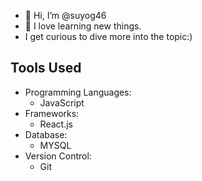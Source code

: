 - 👋 Hi, I’m @suyog46
- 👀 I love learning new things.
- I get curious to dive more into the topic:)
  
<!---
suyog46/suyog46 is a ✨ special ✨ repository because its `README.md` (this file) appears on your GitHub profile.
You can click the Preview link to take a look at your changes.
--->
## Tools Used

- Programming Languages: 
  - JavaScript
- Frameworks:
  - React.js
- Database:
  - MYSQL
- Version Control:
  - Git

